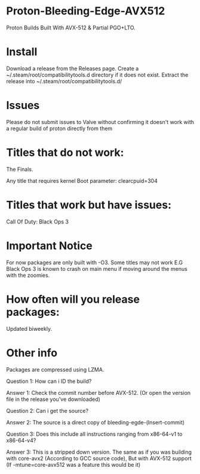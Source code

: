 # Proton-Bleeding-Edge-AVX512
Proton Builds Built With AVX-512 &amp; Partial PGO+LTO.

# Install

Download a release from the Releases page.
Create a ~/.steam/root/compatibilitytools.d directory if it does not exist.
Extract the release into ~/.steam/root/compatibilitytools.d/

# Issues
Please do not submit issues to Valve without confirming it doesn't work with a regular build of proton directly from them

# Titles that do not work:
The Finals.

Any title that requires kernel Boot parameter: clearcpuid=304

# Titles that work but have issues:
Call Of Duty: Black Ops 3

# Important Notice
For now packages are only built with -O3. Some titles may not work E.G Black Ops 3 is known to crash on main menu if moving around the menus with the zoomies.

# How often will you release packages:
Updated biweekly.

# Other info
Packages are compressed using LZMA.

Question 1: How can i ID the build?

Answer 1: Check the commit number before AVX-512. (Or open the version file in the release you've downloaded)


Question 2: Can i get the source?

Answer 2: The source is a direct copy of bleeding-egde-(Insert-commit)


Question 3: Does this include all instructions ranging from x86-64-v1 to x86-64-v4?

Answer 3: This is a stripped down version. The same as if you was building with core-avx2 (According to GCC source code), But with AVX-512 support (If -mtune=core-avx512 was a feature this would be it)
